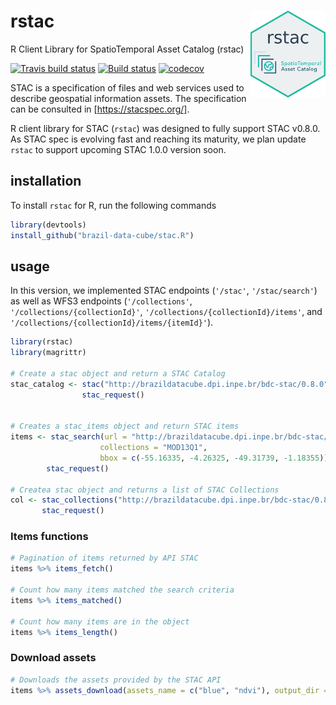 # rstac <img src="inst/extdata/img/logo.png" align="right" width="120" />
R Client Library for SpatioTemporal Asset Catalog (rstac)

[![Travis build status](https://travis-ci.com/OldLipe/stac.R.svg?branch=master)](https://travis-ci.com/OldLipe/stac.R) [![Build status](https://ci.appveyor.com/api/projects/status/73w7h6u46l1587jj?svg=true)](https://ci.appveyor.com/project/OldLipe/stac-r) [![codecov](https://codecov.io/gh/OldLipe/stac.R/branch/master/graph/badge.svg)](https://codecov.io/gh/OldLipe/stac.R)

STAC is a specification of files and web services used to describe geospatial information assets.
The specification can be consulted in [https://stacspec.org/].

R client library for STAC (`rstac`) was designed to fully support STAC v0.8.0. 
As STAC spec is evolving fast and reaching its maturity, we plan update `rstac` to support upcoming STAC 1.0.0 version soon.

## installation

To install `rstac` for R, run the following commands 

```R
library(devtools)
install_github("brazil-data-cube/stac.R")
```

## usage

In this version, we implemented STAC endpoints (`'/stac'`, `'/stac/search'`) as well as
WFS3 endpoints (`'/collections'`, `'/collections/{collectionId}'`, 
`'/collections/{collectionId}/items'`, and `'/collections/{collectionId}/items/{itemId}'`).

```R
library(rstac)
library(magrittr)

# Create a stac object and return a STAC Catalog
stac_catalog <- stac("http://brazildatacube.dpi.inpe.br/bdc-stac/0.8.0") %>%
                stac_request()
    

# Creates a stac_items object and return STAC items
items <- stac_search(url = "http://brazildatacube.dpi.inpe.br/bdc-stac/0.8.0",
                    collections = "MOD13Q1",
                    bbox = c(-55.16335, -4.26325, -49.31739, -1.18355)) %>%
        stac_request()
        
# Createa stac object and returns a list of STAC Collections
col <- stac_collections("http://brazildatacube.dpi.inpe.br/bdc-stac/0.8.0") %>%
       stac_request()

```

### Items functions

```R
# Pagination of items returned by API STAC
items %>% items_fetch()

# Count how many items matched the search criteria
items %>% items_matched()

# Count how many items are in the object
items %>% items_length()
```

### Download assets

```R
# Downloads the assets provided by the STAC API
items %>% assets_download(assets_name = c("blue", "ndvi"), output_dir = "./")
```
